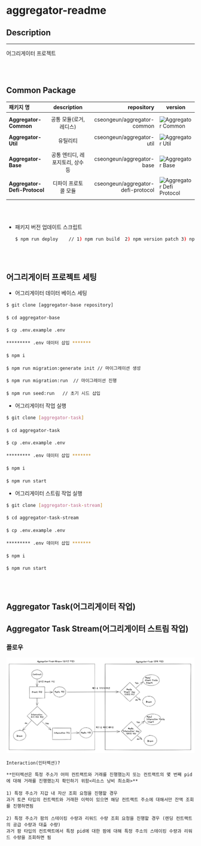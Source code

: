 # aggregator-readme

## Description

---

어그리게이터 프로젝트

<br/><br/>

## Common Package

| 패키지 명                    |           description            |                         repository | version                                                                                        |
| :--------------------------- | :------------------------------: | ---------------------------------: | ---------------------------------------------------------------------------------------------- |
|                              |
| **Aggregator-Common**        |     공통 모듈(로거, 레디스)      |        cseongeun/aggregator-common | ![Aggregator Common](https://img.shields.io/badge/aggregator_common-0.0.22-blue)               |
|                              |
| **Aggregator-Util**          |             유틸리티             |          cseongeun/aggregator-util | ![Aggregator Util](https://img.shields.io/badge/aggregator_util-1.0.30-blue)                   |
|                              |
| **Aggregator-Base**          | 공통 엔티디, 레포지토리, 상수 등 |          cseongeun/aggregator-base | ![Aggregator Base](https://img.shields.io/badge/aggregator_base-0.0.67-blue)                   |
|                              |
| **Aggregator-Defi-Protocol** |       디파이 프로토콜 모듈       | cseongeun/aggregator-defi-protocol | ![Aggregator Defi Protocol](https://img.shields.io/badge/aggregator_defi_protocol-0.0.37-blue) |
|                              |

<br/><br/>

- 패키지 버전 업데이트 스크립트

  ```bash
  $ npm run deploy    // 1) npm run build  2) npm version patch 3) npm publish
  ```

<br/><br/>

## 어그리게이터 프로젝트 세팅

- 어그리게이터 데이터 베이스 세팅

```bash
$ git clone [aggregator-base repository]

$ cd aggregator-base

$ cp .env.example .env

********* .env 데이터 삽입 *******

$ npm i

$ npm run migration:generate init // 마이그레이션 생성

$ npm run migration:run  // 마이그레이션 진행

$ npm run seed:run   // 초기 시드 삽입
```

- 어그리게이터 작업 실행

```bash
$ git clone [aggregator-task]

$ cd aggregator-task

$ cp .env.example .env

********* .env 데이터 삽입 *******

$ npm i

$ npm run start
```

- 어그리게이터 스트림 작업 실행

```bash
$ git clone [aggregator-task-stream]

$ cd aggregator-task-stream

$ cp .env.example .env

********* .env 데이터 삽입 *******

$ npm i

$ npm run start
```

<br/> <br/>

## Aggregator Task(어그리게이터 작업)

<!-- ### 작업 단위 구조

> Module
>
> > Protocol ex) pancake-swap
> >
> > > Network ex) binance-smart-chain, polygon
> > >
> > > > Task ex) farm, nft -->

## Aggregator Task Stream(어그리게이터 스트림 작업)

### 플로우

![Aggregator-Task-Stream-동작원리](images/Aggregator-Task-Stream.작동원리.png)

`Interaction(인터렉션)?`

    **인터렉션은 특정 주소가 어떠 컨트랙트와 거래를 진행했는지 또는 컨트랙트의 몇 번째 pid에 대해 거래를 진행했는지 확인하기 위함<리소스 낭비 최소화>**

    1) 특정 주소가 지갑 내 자산 조회 요청을 진행할 경우
    과거 토큰 타입의 컨트랙트와 거래한 이력이 있으면 해당 컨트랙트 주소에 대해서만 잔액 조회를 진행하면됨

    2) 특정 주소가 팜의 스테이킹 수량과 리워드 수량 조회 요청을 진행할 경우 (렌딩 컨트랙트의 공급 수량과 대출 수량)
    과거 팜 타입의 컨트랙트에서 특정 pid에 대한 팜에 대해 특정 주소의 스테이킹 수량과 리워드 수량을 조회하면 됨
